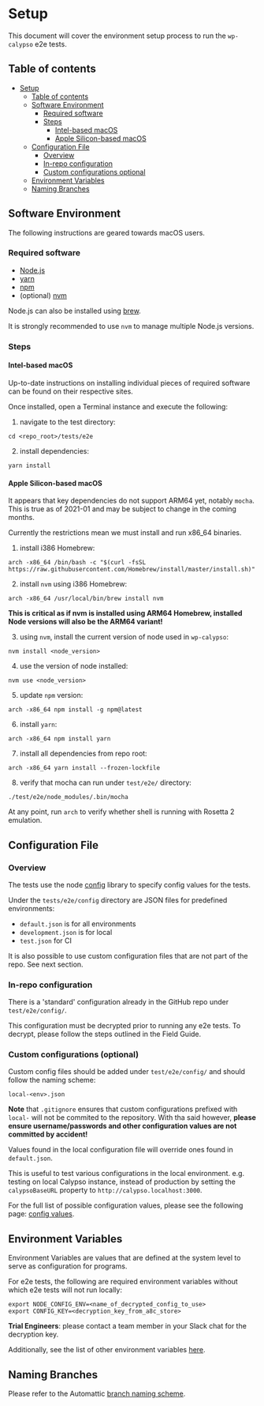 # Setup

This document will cover the environment setup process to run the `wp-calypso` e2e tests.

## Table of contents

<!-- TOC -->

- [Setup](#setup)
    - [Table of contents](#table-of-contents)
    - [Software Environment](#software-environment)
        - [Required software](#required-software)
        - [Steps](#steps)
            - [Intel-based macOS](#intel-based-macos)
            - [Apple Silicon-based macOS](#apple-silicon-based-macos)
    - [Configuration File](#configuration-file)
        - [Overview](#overview)
        - [In-repo configuration](#in-repo-configuration)
        - [Custom configurations optional](#custom-configurations-optional)
    - [Environment Variables](#environment-variables)
    - [Naming Branches](#naming-branches)

<!-- /TOC -->

## Software Environment

The following instructions are geared towards macOS users.

### Required software

- [Node.js](https://nodejs.org/en/download/package-manager/#macos)
- [yarn](https://classic.yarnpkg.com/en/docs/install/#mac-stable)
- [npm](https://www.npmjs.com/get-npm)
- (optional) [nvm](https://github.com/nvm-sh/nvm#installing-and-updating)

Node.js can also be installed using [brew](https://nodejs.dev/learn/how-to-install-nodejs).

It is strongly recommended to use `nvm` to manage multiple Node.js versions.

### Steps

#### Intel-based macOS

Up-to-date instructions on installing individual pieces of required software can be found on their respective sites.

Once installed, open a Terminal instance and execute the following:

1. navigate to the test directory:

```
cd <repo_root>/tests/e2e
```

2. install dependencies:

```
yarn install
```

#### Apple Silicon-based macOS

It appears that key dependencies do not support ARM64 yet, notably `mocha`. This is true as of 2021-01 and may be subject to change in the coming months.

Currently the restrictions mean we must install and run x86_64 binaries.

1. install i386 Homebrew:

```
arch -x86_64 /bin/bash -c "$(curl -fsSL https://raw.githubusercontent.com/Homebrew/install/master/install.sh)"
```

2. install `nvm` using i386 Homebrew:

```
arch -x86_64 /usr/local/bin/brew install nvm
```

**This is critical as if nvm is installed using ARM64 Homebrew, installed Node versions will also be the ARM64 variant!**

3. using `nvm`, install the current version of node used in `wp-calypso`:

```
nvm install <node_version>
```

4. use the version of node installed:

```
nvm use <node_version>
```

5. update `npm` version:

```
arch -x86_64 npm install -g npm@latest
```

6. install `yarn`:

```
arch -x86_64 npm install yarn
```

7. install all dependencies from repo root:

```
arch -x86_64 yarn install --frozen-lockfile
```

8. verify that mocha can run under `test/e2e/` directory:

```
./test/e2e/node_modules/.bin/mocha
```

At any point, run `arch` to verify whether shell is running with Rosetta 2 emulation.

## Configuration File

### Overview

The tests use the node [config](https://www.npmjs.com/package/config) library to specify config values for the tests.

Under the `tests/e2e/config` directory are JSON files for predefined environments:

- `default.json` is for all environments
- `development.json` is for local
- `test.json` for CI

It is also possible to use custom configuration files that are not part of the repo. See next section.

### In-repo configuration

There is a 'standard' configuration already in the GitHub repo under `test/e2e/config/`.

This configuration must be decrypted prior to running any e2e tests. To decrypt, please follow the steps outlined in the Field Guide.

### Custom configurations (optional)

Custom config files should be added under `test/e2e/config/` and should follow the naming scheme:

```
local-<env>.json
```

**Note** that `.gitignore` ensures that custom configurations prefixed with `local-` will not be commited to the repository. With tha said however, **please ensure username/passwords and other configuration values are not committed by accident!**

Values found in the local configuration file will override ones found in `default.json`.

This is useful to test various configurations in the local environment.
e.g. testing on local Calypso instance, instead of production by setting the `calypsoBaseURL` property to `http://calypso.localhost:3000`.

For the full list of possible configuration values, please see the following page: [config values](config_values.md).

## Environment Variables

Environment Variables are values that are defined at the system level to serve as configuration for programs.

For e2e tests, the following are required environment variables without which e2e tests will not run locally:

```
export NODE_CONFIG_ENV=<name_of_decrypted_config_to_use>
export CONFIG_KEY=<decryption_key_from_a8c_store>
```

**Trial Engineers**: please contact a team member in your Slack chat for the decryption key.

Additionally, see the list of other environment variables [here](environment_variables.md).

## Naming Branches

Please refer to the Automattic [branch naming scheme](https://github.com/Automattic/wp-calypso/blob/HEAD/docs/git-workflow.md#branch-naming-scheme).
